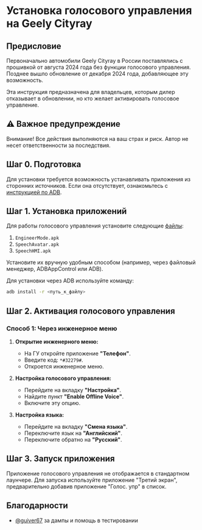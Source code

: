 # Установка голосового управления на Geely Cityray

## Предисловие

Первоначально автомобили Geely Cityray в России поставлялись с прошивкой от августа 2024 года без функции голосового управления. Позднее вышло обновление от декабря 2024 года, добавляющее эту возможность.

Эта инструкция предназначена для владельцев, которым дилер отказывает в обновлении, но кто желает активировать голосовое управление.

## ⚠️ Важное предупреждение

Внимание! Все действия выполняются на ваш страх и риск. Автор не несет ответственности за последствия.

## Шаг 0. Подготовка

Для установки требуется возможность устанавливать приложения из сторонних источников. Если она отсутствует, ознакомьтесь с [инструкцией по ADB](adb_activation.md).

## Шаг 1. Установка приложений

Для работы голосового управления установите следующие [файлы](https://cloud.mail.ru/public/aNej/4h77qrEQF):

  1. `EngineerMode.apk`
  2. `SpeechAvatar.apk`
  3. `SpeechHMI.apk`

Установите их вручную удобным способом (например, через файловый менеджер, ADBAppControl или ADB).

Для установки через ADB используйте команду:
```bash
adb install -r <путь_к_файлу>
```

## Шаг 2. Активация голосового управления

### Способ 1: Через инженерное меню

1. **Открытие инженерного меню:**
   - На ГУ откройте приложение **"Телефон"**.
   - Введите код: `*#32279#`.
   - Откроется инженерное меню.

2. **Настройка голосового управления:**
   - Перейдите на вкладку **"Настройка"**.
   - Найдите пункт **"Enable Offline Voice"**.
   - Включите эту опцию.

3. **Настройка языка:**
   - Перейдите на вкладку **"Смена языка"**.
   - Переключите язык на **"Английский"**.
   - Переключите обратно на **"Русский"**.

## Шаг 3. Запуск приложения

Приложение голосового управления не отображается в стандартном лаунчере. Для запуска используйте приложение "Третий экран", предварительно добавив приложение "Голос. упр" в список.

## Благодарности
- [@guiver67](https://t.me/guiver67) за дампы и помощь в тестировании

